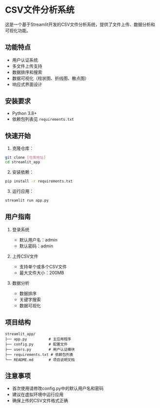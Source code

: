 # CSV文件分析系统

这是一个基于Streamlit开发的CSV文件分析系统，提供了文件上传、数据分析和可视化功能。

## 功能特点

- 用户认证系统
- 多文件上传支持
- 数据排序和搜索
- 数据可视化（柱状图、折线图、散点图）
- 响应式界面设计

## 安装要求

- Python 3.8+
- 依赖包列表见 `requirements.txt`

## 快速开始

1. 克隆仓库：
```bash
git clone [仓库地址]
cd streamlit_app
```

2. 安装依赖：
```bash
pip install -r requirements.txt
```

3. 运行应用：
```bash
streamlit run app.py
```

## 用户指南

1. 登录系统
   - 默认用户名：admin
   - 默认密码：admin

2. 上传CSV文件
   - 支持单个或多个CSV文件
   - 最大文件大小：200MB

3. 数据分析
   - 数据排序
   - 关键字搜索
   - 数据可视化

## 项目结构

```
streamlit_app/
├── app.py          # 主应用程序
├── config.py       # 配置文件
├── users.py        # 用户认证模块
├── requirements.txt # 依赖包列表
└── README.md       # 项目说明文档
```

## 注意事项

- 首次使用请修改config.py中的默认用户名和密码
- 建议在虚拟环境中运行应用
- 确保上传的CSV文件格式正确 
